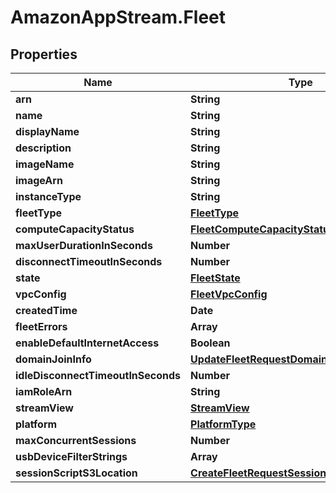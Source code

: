 # AmazonAppStream.Fleet

## Properties

Name | Type | Description | Notes
------------ | ------------- | ------------- | -------------
**arn** | **String** |  | 
**name** | **String** |  | 
**displayName** | **String** |  | [optional] 
**description** | **String** |  | [optional] 
**imageName** | **String** |  | [optional] 
**imageArn** | **String** |  | [optional] 
**instanceType** | **String** |  | 
**fleetType** | [**FleetType**](FleetType.md) |  | [optional] 
**computeCapacityStatus** | [**FleetComputeCapacityStatus**](FleetComputeCapacityStatus.md) |  | 
**maxUserDurationInSeconds** | **Number** |  | [optional] 
**disconnectTimeoutInSeconds** | **Number** |  | [optional] 
**state** | [**FleetState**](FleetState.md) |  | 
**vpcConfig** | [**FleetVpcConfig**](FleetVpcConfig.md) |  | [optional] 
**createdTime** | **Date** |  | [optional] 
**fleetErrors** | **Array** |  | [optional] 
**enableDefaultInternetAccess** | **Boolean** |  | [optional] 
**domainJoinInfo** | [**UpdateFleetRequestDomainJoinInfo**](UpdateFleetRequestDomainJoinInfo.md) |  | [optional] 
**idleDisconnectTimeoutInSeconds** | **Number** |  | [optional] 
**iamRoleArn** | **String** |  | [optional] 
**streamView** | [**StreamView**](StreamView.md) |  | [optional] 
**platform** | [**PlatformType**](PlatformType.md) |  | [optional] 
**maxConcurrentSessions** | **Number** |  | [optional] 
**usbDeviceFilterStrings** | **Array** |  | [optional] 
**sessionScriptS3Location** | [**CreateFleetRequestSessionScriptS3Location**](CreateFleetRequestSessionScriptS3Location.md) |  | [optional] 


